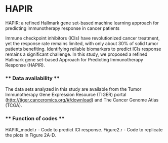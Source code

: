 # HAPIR
HAPIR: a refined Hallmark gene set-based machine learning approach for predicting immunotherapy response in cancer patients

Immune checkpoint inhibitors (ICIs) have revolutionized cancer treatment, yet the response rate remains limited, with only about 30% of solid tumor patients benefiting. Identifying reliable biomarkers to predict ICIs response remains a significant challenge. In this study, we proposed a refined Hallmark gene set-based Approach for Predicting Immunotherapy Response (HAPIR).

### ** Data availability **
The data sets analyzed in this study are available from the Tumor Immunotherapy Gene Expression Resource (TIGER) portal (http://tiger.canceromics.org/#/download) and The Cancer Genome Atlas (TCGA).

### ** Function of codes **

HAPIR_model.r - Code to predict ICI response.
Figure2.r - Code to replicate the plots in Figure 2A-D.  
